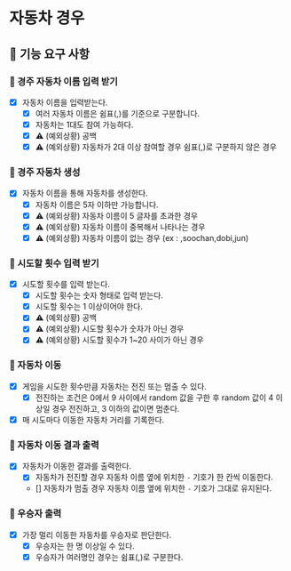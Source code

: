 # 자동차 경우

## 📑 기능 요구 사항

### 📌 경주 자동차 이름 입력 받기

- [x] 자동차 이름을 입력받는다.
    - [x] 여러 자동차 이름은 쉼표(,)를 기준으로 구분합니다.
    - [x] 자동차는 1대도 참여 가능하다.
    - [x] ⚠️ (예외상황) 공백
    - [x] ⚠️ (예외상황) 자동차가 2대 이상 참여할 경우 쉼표(,)로 구분하지 않은 경우

### 📌 경주 자동차 생성

- [x] 자동차 이름을 통해 자동차를 생성한다.
    - [x] 자동차 이름은 5자 이하만 가능합니다.
    - [x] ⚠️ (예외상황) 자동차 이름이 5 글자를 초과한 경우
    - [x] ⚠️ (예외상황) 자동차 이름이 중복해서 나타나는 경우
    - [x] ⚠️ (예외상황) 자동차 이름이 없는 경우 (ex : ,soochan,dobi,jun)

### 📌 시도할 횟수 입력 받기

- [x] 시도할 횟수를 입력 받는다.
    - [x] 시도할 횟수는 숫자 형태로 입력 받는다.
    - [x] 시도할 횟수는 1 이상이어야 한다.
    - [x] ⚠️ (예외상황) 공백
    - [x] ⚠️ (예외상황) 시도할 횟수가 숫자가 아닌 경우
    - [x] ⚠️ (예외상황) 시도할 횟수가 1~20 사이가 아닌 경우

### 📌 자동차 이동

- [x] 게임을 시도한 횟수만큼 자동차는 전진 또는 멈출 수 있다.
    - [x] 전진하는 조건은 0에서 9 사이에서 random 값을 구한 후 random 값이 4 이상일 경우 전진하고, 3 이하의 값이면 멈춘다.
- [x] 매 시도마다 이동한 자동차 거리를 기록한다.

### 📌 자동차 이동 결과 출력

- [x] 자동차가 이동한 결과를 출력한다.
    - [x] 자동차가 전진할 경우 자동차 이름 옆에 위치한 `-` 기호가 한 칸씩 이동한다.
    - [] 자동차가 멈출 경우 자동차 이름 옆에 위치한 `-` 기호가 그대로 유지된다.

### 📌 우승자 출력

- [x] 가장 멀리 이동한 자동차를 우승자로 판단한다.
    - [x] 우승자는 한 명 이상일 수 있다.
    - [x] 우승자가 여러명인 경우는 쉼표(,)로 구분한다.
